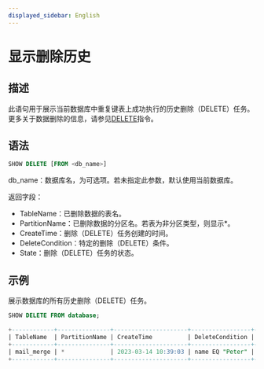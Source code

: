 ```yaml
---
displayed_sidebar: English
---
```


# 显示删除历史

## 描述

此语句用于展示当前数据库中重复键表上成功执行的历史删除（DELETE）任务。更多关于数据删除的信息，请参见[DELETE](DELETE.md)指令。

## 语法

```sql
SHOW DELETE [FROM <db_name>]
```

db_name：数据库名，为可选项。若未指定此参数，默认使用当前数据库。

返回字段：

- TableName：已删除数据的表名。
- PartitionName：已删除数据的分区名。若表为非分区类型，则显示*。
- CreateTime：删除（DELETE）任务创建的时间。
- DeleteCondition：特定的删除（DELETE）条件。
- State：删除（DELETE）任务的状态。

## 示例

展示数据库的所有历史删除（DELETE）任务。

```sql
SHOW DELETE FROM database;

+------------+---------------+---------------------+-----------------+----------+
| TableName  | PartitionName | CreateTime          | DeleteCondition | State    |
+------------+---------------+---------------------+-----------------+----------+
| mail_merge | *             | 2023-03-14 10:39:03 | name EQ "Peter" | FINISHED |
+------------+---------------+---------------------+-----------------+----------+
```
